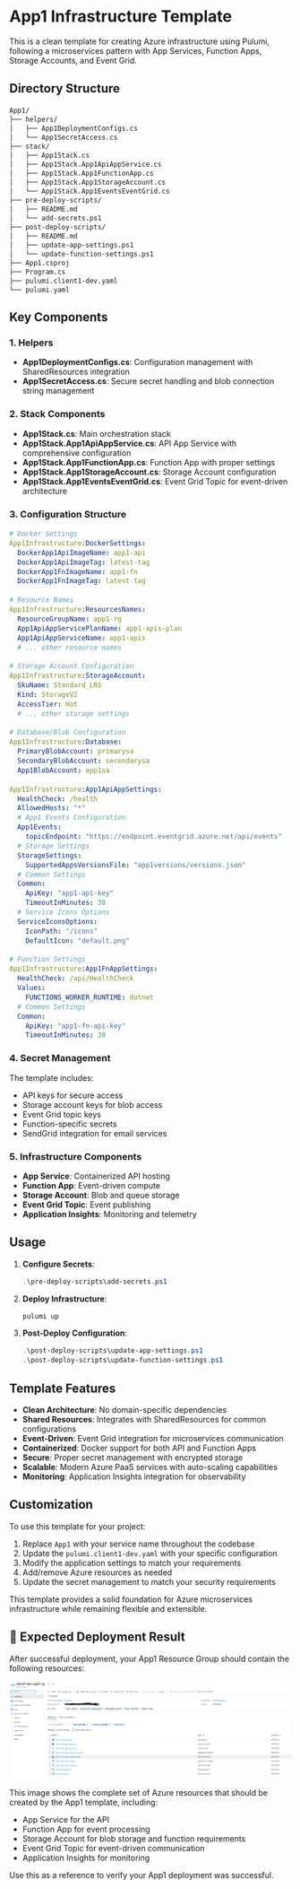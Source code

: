 # App1 Infrastructure Template

This is a clean template for creating Azure infrastructure using Pulumi, following a microservices pattern with App Services, Function Apps, Storage Accounts, and Event Grid.

## Directory Structure

```
App1/
├── helpers/
│   ├── App1DeploymentConfigs.cs
│   └── App1SecretAccess.cs
├── stack/
│   ├── App1Stack.cs
│   ├── App1Stack.App1ApiAppService.cs
│   ├── App1Stack.App1FunctionApp.cs
│   ├── App1Stack.App1StorageAccount.cs
│   └── App1Stack.App1EventsEventGrid.cs
├── pre-deploy-scripts/
│   ├── README.md
│   └── add-secrets.ps1
├── post-deploy-scripts/
│   ├── README.md
│   ├── update-app-settings.ps1
│   └── update-function-settings.ps1
├── App1.csproj
├── Program.cs
├── pulumi.client1-dev.yaml
└── pulumi.yaml
```

## Key Components

### 1. Helpers

- **App1DeploymentConfigs.cs**: Configuration management with SharedResources integration
- **App1SecretAccess.cs**: Secure secret handling and blob connection string management

### 2. Stack Components

- **App1Stack.cs**: Main orchestration stack
- **App1Stack.App1ApiAppService.cs**: API App Service with comprehensive configuration
- **App1Stack.App1FunctionApp.cs**: Function App with proper settings
- **App1Stack.App1StorageAccount.cs**: Storage Account configuration
- **App1Stack.App1EventsEventGrid.cs**: Event Grid Topic for event-driven architecture

### 3. Configuration Structure

```yaml
# Docker Settings
App1Infrastructure:DockerSettings:
  DockerApp1ApiImageName: app1-api
  DockerApp1ApiImageTag: latest-tag
  DockerApp1FnImageName: app1-fn
  DockerApp1FnImageTag: latest-tag

# Resource Names
App1Infrastructure:ResourcesNames:
  ResourceGroupName: app1-rg
  App1ApiAppServicePlanName: app1-apis-plan
  App1ApiAppServiceName: app1-apis
  # ... other resource names

# Storage Account Configuration
App1Infrastructure:StorageAccount:
  SkuName: Standard_LRS
  Kind: StorageV2
  AccessTier: Hot
  # ... other storage settings

# Database/Blob Configuration
App1Infrastructure:Database:
  PrimaryBlobAccount: primarysa
  SecondaryBlobAccount: secondarysa
  App1BlobAccount: app1sa

App1Infrastructure:App1ApiAppSettings:
  HealthCheck: /health
  AllowedHosts: "*"
  # App1 Events Configuration
  App1Events:
    topicEndpoint: "https://endpoint.eventgrid.azure.net/api/events"
  # Storage Settings
  StorageSettings:
    SupportedAppsVersionsFile: "app1versions/versions.json"
  # Common Settings
  Common:
    ApiKey: "app1-api-key"
    TimeoutInMinutes: 30
  # Service Icons Options
  ServiceIconsOptions:
    IconPath: "/icons"
    DefaultIcon: "default.png"

# Function Settings
App1Infrastructure:App1FnAppSettings:
  HealthCheck: /api/HealthCheck
  Values:
    FUNCTIONS_WORKER_RUNTIME: dotnet
  # Common Settings
  Common:
    ApiKey: "app1-fn-api-key"
    TimeoutInMinutes: 30
```

### 4. Secret Management

The template includes:
- API keys for secure access
- Storage account keys for blob access
- Event Grid topic keys
- Function-specific secrets
- SendGrid integration for email services

### 5. Infrastructure Components

- **App Service**: Containerized API hosting
- **Function App**: Event-driven compute
- **Storage Account**: Blob and queue storage
- **Event Grid Topic**: Event publishing
- **Application Insights**: Monitoring and telemetry

## Usage

1. **Configure Secrets**:
   ```powershell
   .\pre-deploy-scripts\add-secrets.ps1
   ```

2. **Deploy Infrastructure**:
   ```bash
   pulumi up
   ```

3. **Post-Deploy Configuration**:
   ```powershell
   .\post-deploy-scripts\update-app-settings.ps1
   .\post-deploy-scripts\update-function-settings.ps1
   ```

## Template Features

- **Clean Architecture**: No domain-specific dependencies
- **Shared Resources**: Integrates with SharedResources for common configurations
- **Event-Driven**: Event Grid integration for microservices communication
- **Containerized**: Docker support for both API and Function Apps
- **Secure**: Proper secret management with encrypted storage
- **Scalable**: Modern Azure PaaS services with auto-scaling capabilities
- **Monitoring**: Application Insights integration for observability

## Customization

To use this template for your project:

1. Replace `App1` with your service name throughout the codebase
2. Update the `pulumi.client1-dev.yaml` with your specific configuration
3. Modify the application settings to match your requirements
4. Add/remove Azure resources as needed
5. Update the secret management to match your security requirements

This template provides a solid foundation for Azure microservices infrastructure while remaining flexible and extensible.

## 📸 Expected Deployment Result

After successful deployment, your App1 Resource Group should contain the following resources:

![App1 Deployment](../docs/app1-rg.png)

This image shows the complete set of Azure resources that should be created by the App1 template, including:
- App Service for the API
- Function App for event processing
- Storage Account for blob storage and function requirements
- Event Grid Topic for event-driven communication
- Application Insights for monitoring

Use this as a reference to verify your App1 deployment was successful.
